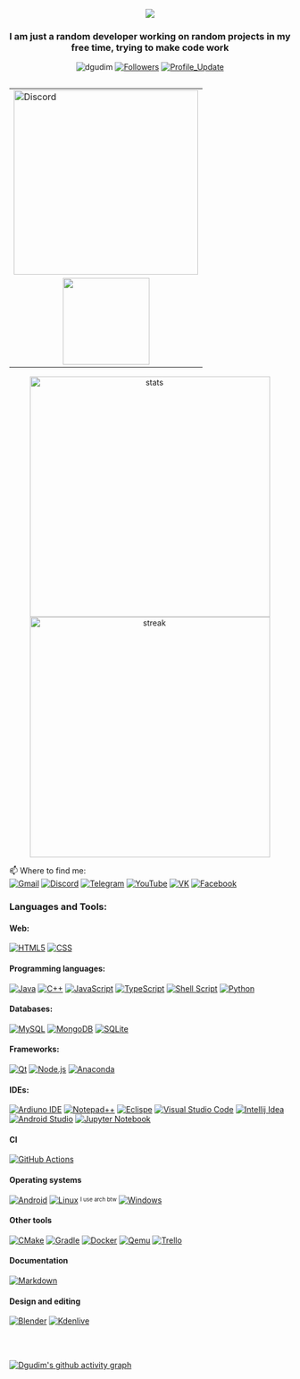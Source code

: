 <p align="center">
  <img src="https://readme-typing-svg.herokuapp.com?font=Orbitron&size=40&color=%2379A500&height=67&duration=3000&center=true&lines=%F0%9F%85%B6%F0%9F%86%81%F0%9F%85%B4%F0%9F%85%B4%F0%9F%86%83%F0%9F%85%B8%F0%9F%85%BD%F0%9F%85%B6%F0%9F%86%82">
</p>
<h3 align="center">I am just a random developer working on random projects in my free time, trying to make code work</h3>

<p align="center"> <img src="https://komarev.com/ghpvc/?username=dgudim" alt="dgudim" /> 
  <a href="https://github.com/dgudim?tab=followers"><img alt="Followers" src="https://img.shields.io/github/followers/dgudim?color=4C1&logo=github"></a>
  <a href="https://github.com/dgudim/dgudim" target="_blank"><img alt="Profile_Update" src="https://img.shields.io/github/last-commit/dgudim/dgudim?label=Profile%20update&style=fflat-square"></a>
</p>

<table align="right">
<tr><td><a href="https://discordapp.com/users/410761741484687371/"><img alt="Discord" src="https://lanyard.cnrad.dev/api/410761741484687371?bg=0D1117&idleMessage=Probably%20doing%20something%20else..." width=330></a></td></tr>
<tr><td align="center"><a href="#"><img src="https://github-readme-stats.vercel.app/api/top-langs/?username=dgudim&layout=compact&theme=gruvbox&count_private=true&include_all_commits=true&hide_border=true&bg_color=161B22" height=155></a></td></tr>
</table>

<p align="center">
  <a href="#"><img alt="stats" src="https://github-readme-stats.vercel.app/api?username=dgudim&theme=gruvbox&count_private=true&include_all_commits=true&line_height=28" width=430></a>
  <a href="#"><img alt="streak" src="https://github-readme-streak-stats.herokuapp.com?user=dgudim&theme=gruvbox&date_format=M%20j%5B%2C%20Y%5D&count_private=true&include_all_commits=true" width=430></a>
</p>


  📫 Where to find me: 
<br />
  [![Gmail](https://img.shields.io/badge/Gmail-D14836?style=for-the-badge&logo=gmail&logoColor=white)](mailto:github.earthworm153@simplelogin.com)
  [![Discord](https://dcbadge.vercel.app/api/shield/410761741484687371?theme=discord-inverted)](https://discordapp.com/users/410761741484687371/)
  [![Telegram](https://img.shields.io/badge/Telegram-2CA5E0?style=for-the-badge&logo=telegram&logoColor=white)](https://t.me/kl0ud)
  [![YouTube](https://img.shields.io/badge/YouTube-%23FF0000.svg?style=for-the-badge&logo=YouTube&logoColor=white)](https://www.youtube.com/channel/UC5PtgS_iXYUBdU5HIfdX9Lg)
  [![VK](https://img.shields.io/badge/VK-0077FF.svg?style=for-the-badge&logo=VK&logoColor=white)](https://vk.com/gudimd2)
  [![Facebook](https://img.shields.io/badge/Facebook-%231877F2.svg?style=for-the-badge&logo=Facebook&logoColor=white)](https://www.facebook.com/profile.php?id=100078893199038)


### Languages and Tools:

#### Web:
[![HTML5](https://img.shields.io/badge/HTML5-E34F26?style=for-the-badge&logo=html5&logoColor=white)](#)
[![CSS](https://img.shields.io/badge/CSS3-1572B6?style=for-the-badge&logo=css3&logoColor=white)](#)

#### Programming languages:
[![Java](https://img.shields.io/badge/Java-ED8B00?style=for-the-badge&logo=java&logoColor=white)](#)
[![C++](https://img.shields.io/badge/c++-%2300599C.svg?style=for-the-badge&logo=c%2B%2B&logoColor=white)](#)
[![JavaScript](https://img.shields.io/badge/JavaScript-F7DF1E?style=for-the-badge&logo=javascript&logoColor=black)](#)
[![TypeScript](https://img.shields.io/badge/TypeScript-007ACC?style=for-the-badge&logo=typescript&logoColor=white)](#)
[![Shell Script](https://img.shields.io/badge/shell_script-%23121011.svg?style=for-the-badge&logo=gnu-bash&logoColor=white)](#)
[![Python](https://img.shields.io/badge/python-3670A0?style=for-the-badge&logo=python&logoColor=ffdd54)](#)

#### Databases:
[![MySQL](https://img.shields.io/badge/MySQL-F29111?style=for-the-badge&logo=mysql&logoColor=white)](#)
[![MongoDB](https://img.shields.io/badge/MongoDB-4EA94B?style=for-the-badge&logo=mongodb&logoColor=white)](#)
[![SQLite](https://img.shields.io/badge/SQLite-07405E?style=for-the-badge&logo=sqlite&logoColor=white)](#)

#### Frameworks:
[![Qt](https://img.shields.io/badge/Qt-%23217346.svg?style=for-the-badge&logo=Qt&logoColor=white)](#)
[![Node.js](https://img.shields.io/badge/Node.js-43853D?style=for-the-badge&logo=node.js&logoColor=white)](#)
[![Anaconda](https://img.shields.io/badge/Anaconda-%2344A833.svg?style=for-the-badge&logo=anaconda&logoColor=white)](#)

#### IDEs:
[![Ardiuno IDE](https://img.shields.io/badge/Arduino_IDE-00979D?style=for-the-badge&logo=arduino&logoColor=white)](#)
[![Notepad++](https://img.shields.io/badge/Notepad++-90E59A.svg?style=for-the-badge&logo=notepad%2B%2B&logoColor=black)](#)
[![Eclispe](https://img.shields.io/badge/Eclipse-2C2255?style=for-the-badge&logo=eclipse&logoColor=white)](#)
[![Visual Studio Code](https://img.shields.io/badge/Visual_Studio_Code-0078D4?style=for-the-badge&logo=visual%20studio%20code&logoColor=white)](#)
[![Intellij Idea](https://img.shields.io/badge/IntelliJ_IDEA-000000.svg?style=for-the-badge&logo=intellij-idea&logoColor=white)](#)
[![Android Studio](https://img.shields.io/badge/Android%20Studio-3DDC84.svg?style=for-the-badge&logo=android-studio&logoColor=white)](#)
[![Jupyter Notebook](https://img.shields.io/badge/jupyter-%23FA0F00.svg?style=for-the-badge&logo=jupyter&logoColor=white)](#)

#### CI
[![GitHub Actions](https://img.shields.io/badge/github%20actions-%232671E5.svg?style=for-the-badge&logo=githubactions&logoColor=white)](#)

#### Operating systems
[![Android](https://img.shields.io/badge/Android-3DDC84?style=for-the-badge&logo=android&logoColor=white)](#)
[![Linux](https://img.shields.io/badge/Linux-FCC624?style=for-the-badge&logo=linux&logoColor=black)](#)
<sup><sub>I use arch btw</sub></sup>
[![Windows](https://img.shields.io/badge/Windows-0078D6?style=for-the-badge&logo=windows&logoColor=white)](#)

#### Other tools
[![CMake](https://img.shields.io/badge/CMake-%23008FBA.svg?style=for-the-badge&logo=cmake&logoColor=white)](#)
[![Gradle](https://img.shields.io/badge/Gradle-02303A.svg?style=for-the-badge&logo=Gradle&logoColor=white)](#)
[![Docker](https://img.shields.io/badge/docker-%230db7ed.svg?style=for-the-badge&logo=docker&logoColor=white)](#)
[![Qemu](https://img.shields.io/badge/QEMU-FF6600.svg?style=for-the-badge&logo=QEMU&logoColor=white)](#)
[![Trello](https://img.shields.io/badge/Trello-%23026AA7.svg?style=for-the-badge&logo=Trello&logoColor=white)](#)

#### Documentation
[![Markdown](https://img.shields.io/badge/markdown-%23000000.svg?style=for-the-badge&logo=markdown&logoColor=white)](#)

#### Design and editing
[![Blender](https://img.shields.io/badge/blender-%23F5792A.svg?style=for-the-badge&logo=blender&logoColor=white)](#)
[![Kdenlive](https://img.shields.io/badge/Kdenlive-527EB2.svg?style=for-the-badge&logo=Kdenlive&logoColor=white)](#)

<br />
<br />

[![Dgudim's github activity graph](https://activity-graph.herokuapp.com/graph?username=dgudim&theme=gruvbox&bg_color=282828)](#)

